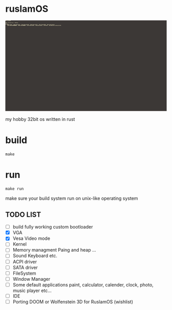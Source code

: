 # ruslamOS
![logo](image/exception.png)

my hobby 32bit os written in rust



# build
```
make
```

# run
```
make run
```

make sure your build system run on unix-like operating system


## TODO LIST

- [ ] build fully working custom bootloader 
- [x] VGA
- [x] Vesa Video mode
- [ ] Kernel
- [ ] Memory managment Paing and heap ...
- [ ] Sound Keyboard etc.
- [ ] ACPI driver 
- [ ] SATA driver
- [ ] FileSystem
- [ ] Window Manager
- [ ] Some default applications paint, calculator, calender, clock, photo, music player etc...
- [ ] IDE 
- [ ] Porting DOOM or Wolfenstein 3D for RuslamOS (wishlist)